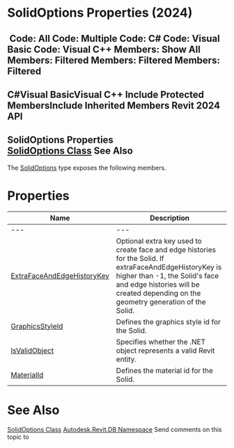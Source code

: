 # SolidOptions Properties (2024)

﻿
 Code: All Code: Multiple Code: C# Code: Visual Basic Code: Visual C++  Members: Show All Members: Filtered Members: Filtered Members: Filtered   
---  
C#Visual BasicVisual C++
Include Protected MembersInclude Inherited Members
Revit 2024 API  
---  
SolidOptions Properties  
[SolidOptions Class](75d6caeb-62d1-d31f-47fe-618ac7cedf19.md "SolidOptions Class") See Also  
---  
The [SolidOptions](75d6caeb-62d1-d31f-47fe-618ac7cedf19.md "SolidOptions Class") type exposes the following members.
# Properties
| Name | Description |
| --- | --- |
| --- | --- | --- |
| [ExtraFaceAndEdgeHistoryKey](526b3896-2466-e966-e017-5fbfcc63ecd8.md "ExtraFaceAndEdgeHistoryKey Property") | Optional extra key used to create face and edge histories for the Solid. If extraFaceAndEdgeHistoryKey is higher than -1, the Solid's face and edge histories will be created depending on the geometry generation of the Solid. |
| [GraphicsStyleId](0943fdf4-e5c6-b0f8-fb00-54e982ff560f.md "GraphicsStyleId Property") | Defines the graphics style id for the Solid. |
| [IsValidObject](e66a8d28-7730-8de4-0728-f584c2ccf230.md "IsValidObject Property") | Specifies whether the .NET object represents a valid Revit entity. |
| [MaterialId](c82e435c-071d-fd93-4b09-e629823dcbdc.md "MaterialId Property") | Defines the material id for the Solid. |

# See Also
[SolidOptions Class](75d6caeb-62d1-d31f-47fe-618ac7cedf19.md "SolidOptions Class")
[Autodesk.Revit.DB Namespace](87546ba7-461b-c646-cbb1-2cb8f5bff8b2.md "Autodesk.Revit.DB Namespace")
Send comments on this topic to 